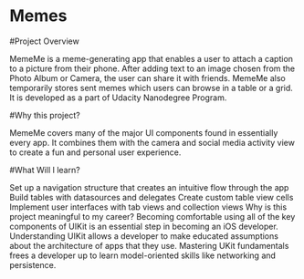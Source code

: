 # Memes
#Project Overview

MemeMe is a meme-generating app that enables a user to attach a caption to a picture from their phone. After adding text to an image chosen from the Photo Album or Camera, the user can share it with friends. MemeMe also temporarily stores sent memes which users can browse in a table or a grid. It is developed as a part of Udacity Nanodegree Program.

#Why this project?

MemeMe covers many of the major UI components found in essentially every app. It combines them with the camera and social media activity view to create a fun and personal user experience.

#What Will I learn?

Set up a navigation structure that creates an intuitive flow through the app
Build tables with datasources and delegates
Create custom table view cells
Implement user interfaces with tab views and collection views
Why is this project meaningful to my career?
Becoming comfortable using all of the key components of UIKit is an essential step in becoming an iOS developer.
Understanding UIKit allows a developer to make educated assumptions about the architecture of apps that they use.
Mastering UKit fundamentals frees a developer up to learn model-oriented skills like networking and persistence.
